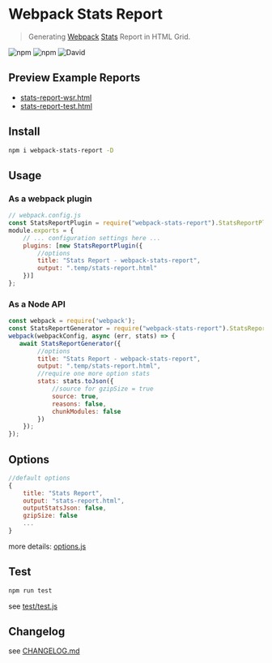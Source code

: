 # Webpack Stats Report
> Generating [Webpack](https://github.com/webpack/webpack) [Stats](https://webpack.js.org/api/stats/) Report in HTML Grid. 

![npm](https://img.shields.io/npm/v/webpack-stats-report.svg)
![npm](https://img.shields.io/npm/dt/webpack-stats-report.svg)
![David](https://img.shields.io/david/cenfun/webpack-stats-report.svg)

## Preview Example Reports
* [stats-report-wsr.html](https://cenfun.github.io/webpack-stats-report/stats-report-wsr.html)
* [stats-report-test.html](https://cenfun.github.io/webpack-stats-report/stats-report-test.html)

## Install
```sh
npm i webpack-stats-report -D
```
## Usage

### As a webpack plugin
```js
// webpack.config.js
const StatsReportPlugin = require("webpack-stats-report").StatsReportPlugin;
module.exports = {
    // ... configuration settings here ...
    plugins: [new StatsReportPlugin({ 
        //options
        title: "Stats Report - webpack-stats-report",
        output: ".temp/stats-report.html"
    })]
};
```

### As a Node API
```js
const webpack = require('webpack');
const StatsReportGenerator = require("webpack-stats-report").StatsReportGenerator;
webpack(webpackConfig, async (err, stats) => {
   await StatsReportGenerator({
        //options
        title: "Stats Report - webpack-stats-report",
        output: ".temp/stats-report.html",
        //require one more option stats
        stats: stats.toJson({
            //source for gzipSize = true
            source: true,
            reasons: false,
            chunkModules: false
        })
    });
});
```

## Options
```js
//default options
{
    title: "Stats Report",
    output: "stats-report.html",
    outputStatsJson: false,
    gzipSize: false
    ...
}
```
more details: [options.js](lib/options.js)

## Test
```sh
npm run test
```
see [test/test.js](test/test.js)

## Changelog
see [CHANGELOG.md](CHANGELOG.md)